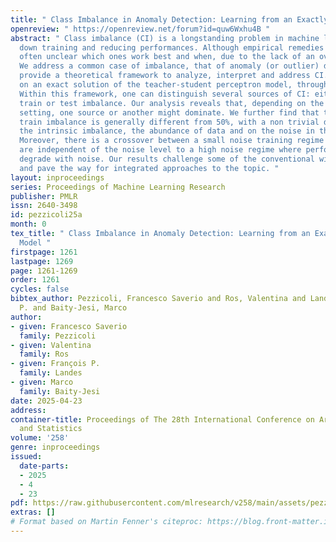 ```yaml
---
title: " Class Imbalance in Anomaly Detection: Learning from an Exactly Solvable Model "
openreview: " https://openreview.net/forum?id=quw6Wxhu4B "
abstract: " Class imbalance (CI) is a longstanding problem in machine learning, slowing
  down training and reducing performances. Although empirical remedies exist, it is
  often unclear which ones work best and when, due to the lack of an overarching theory.
  We address a common case of imbalance, that of anomaly (or outlier) detection. We
  provide a theoretical framework to analyze, interpret and address CI. It is based
  on an exact solution of the teacher-student perceptron model, through replica theory.
  Within this framework, one can distinguish several sources of CI: either intrinsic,
  train or test imbalance. Our analysis reveals that, depending on the specific problem
  setting, one source or another might dominate. We further find that the optimal
  train imbalance is generally different from 50%, with a non trivial dependence on
  the intrinsic imbalance, the abundance of data and on the noise in the learning.
  Moreover, there is a crossover between a small noise training regime where results
  are independent of the noise level to a high noise regime where performances quickly
  degrade with noise. Our results challenge some of the conventional wisdom on CI
  and pave the way for integrated approaches to the topic. "
layout: inproceedings
series: Proceedings of Machine Learning Research
publisher: PMLR
issn: 2640-3498
id: pezzicoli25a
month: 0
tex_title: " Class Imbalance in Anomaly Detection: Learning from an Exactly Solvable
  Model "
firstpage: 1261
lastpage: 1269
page: 1261-1269
order: 1261
cycles: false
bibtex_author: Pezzicoli, Francesco Saverio and Ros, Valentina and Landes, Fran{\c{c}}ois
  P. and Baity-Jesi, Marco
author:
- given: Francesco Saverio
  family: Pezzicoli
- given: Valentina
  family: Ros
- given: François P.
  family: Landes
- given: Marco
  family: Baity-Jesi
date: 2025-04-23
address:
container-title: Proceedings of The 28th International Conference on Artificial Intelligence
  and Statistics
volume: '258'
genre: inproceedings
issued:
  date-parts:
  - 2025
  - 4
  - 23
pdf: https://raw.githubusercontent.com/mlresearch/v258/main/assets/pezzicoli25a/pezzicoli25a.pdf
extras: []
# Format based on Martin Fenner's citeproc: https://blog.front-matter.io/posts/citeproc-yaml-for-bibliographies/
---
```

